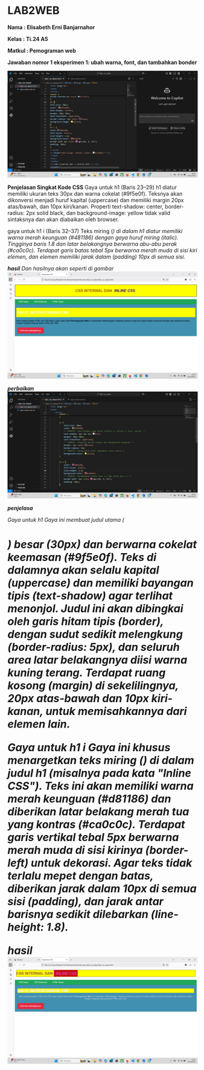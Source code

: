 # LAB2WEB
**Nama : Elisabeth Erni Banjarnahor**

**Kelas : Ti.24 A5**

**Matkul : Pemograman web**

**Jawaban nomor 1 eksperimen 1: ubah warna, font, dan tambahkan bonder**

![codingan pertama](https://github.com/Elisabethbanjarnahor/LAB2WEB/blob/ce24dce639b14ae16296ae061418c68311549a9b/gmbr%201.jpg)

**Penjelasan Singkat Kode CSS**
Gaya untuk h1 (Baris 23–29)
h1 diatur memiliki ukuran teks 30px dan warna cokelat (#9f5e0f).
Teksnya akan dikonversi menjadi huruf kapital (uppercase) dan memiliki margin 20px atas/bawah, dan 10px kiri/kanan.
Properti text-shadow: center, border-radius: 2px solid black, dan background-image: yellow tidak valid sintaksnya dan akan diabaikan oleh browser.

gaya untuk h1 i (Baris 32–37)
Teks miring (<i>) di dalam h1 diatur memiliki warna merah keunguan (#481186) dengan gaya huruf miring (italic).
Tingginya baris 1.8 dan latar belakangnya berwarna abu-abu perak (#ca0c0c).
Terdapat garis batas tebal 5px berwarna merah muda di sisi kiri elemen, dan elemen memiliki jarak dalam (padding) 10px di semua sisi.

**hasil**
Dan hasilnya akan seperti di gambar
![hasil](https://github.com/Elisabethbanjarnahor/LAB2WEB/blob/f98b2f8e0d5caa7a83abb68fea30534edfb826ed/Cuplikan%20layar%202025-10-01%20140928.png)

**perbaikan**
![perbaikan](https://github.com/Elisabethbanjarnahor/LAB2WEB/blob/f5b30f8ce76b576f0190f32c0c0557ef961a5b9b/gambarr3.jpg)

**penjelasa**

Gaya untuk h1
Gaya ini membuat judul utama (<h1>) besar (30px) dan berwarna cokelat keemasan (#9f5e0f). Teks di dalamnya akan selalu kapital (uppercase) dan memiliki bayangan tipis (text-shadow) agar terlihat menonjol. Judul ini akan dibingkai oleh garis hitam tipis (border), dengan sudut sedikit melengkung (border-radius: 5px), dan seluruh area latar belakangnya diisi warna kuning terang. Terdapat ruang kosong (margin) di sekelilingnya, 20px atas-bawah dan 10px kiri-kanan, untuk memisahkannya dari elemen lain.

Gaya untuk h1 i
Gaya ini khusus menargetkan teks miring (<i>) di dalam judul h1 (misalnya pada kata "Inline CSS"). Teks ini akan memiliki warna merah keunguan (#d81186) dan diberikan latar belakang merah tua yang kontras (#ca0c0c). Terdapat garis vertikal tebal 5px berwarna merah muda di sisi kirinya (border-left) untuk dekorasi. Agar teks tidak terlalu mepet dengan batas, diberikan jarak dalam 10px di semua sisi (padding), dan jarak antar barisnya sedikit dilebarkan (line-height: 1.8).

**hasil**
![hasil](https://github.com/Elisabethbanjarnahor/LAB2WEB/blob/0a92fb86162e8cf4bfe8c2f973618a7b543fde8d/Cuplikan%20layar%202025-10-01%20152941.png)

